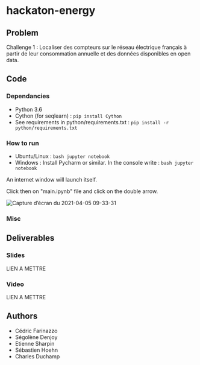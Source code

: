 # hackaton-energy
## Problem
Challenge 1 : Localiser des compteurs sur le réseau électrique français à partir de leur consommation annuelle et des données disponibles en open data.


## Code
### Dependancies
* Python 3.6
* Cython (for seqlearn) : `pip install Cython`
* See requirements in python/requirements.txt : `pip install -r python/requirements.txt`

### How to run
* Ubuntu/Linux : ```bash jupyter notebook```
* Windows : Install Pycharm or similar. In the console write : ```bash jupyter notebook```

An internet window will launch itself.

Click then on "main.ipynb" file and click on the double arrow.

![Capture d’écran du 2021-04-05 09-33-31](https://user-images.githubusercontent.com/57793060/113549685-1d3b9380-95f2-11eb-933c-2c76010b3e10.png)

### Misc


## Deliverables
### Slides
LIEN A METTRE

### Video
LIEN A METTRE

## Authors
- Cédric Farinazzo
- Ségolène Denjoy
- Etienne Sharpin
- Sébastien Hoehn
- Charles Duchamp
